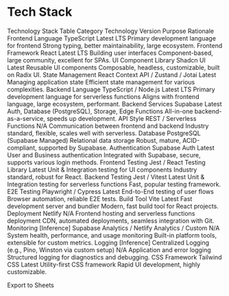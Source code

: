 # Tech Stack
Technology Stack Table
Category	Technology	Version	Purpose	Rationale
Frontend Language	TypeScript	Latest LTS	Primary development language for frontend	Strong typing, better maintainability, large ecosystem.
Frontend Framework	React	Latest LTS	Building user interfaces	Component-based, large community, excellent for SPAs.
UI Component Library	Shadcn UI	Latest	Reusable UI components	Composable, headless, customizable, built on Radix UI.
State Management	React Context API / Zustand / Jotai	Latest	Managing application state	Efficient state management for various complexities.
Backend Language	TypeScript / Node.js	Latest LTS	Primary development language for serverless functions	Aligns with frontend language, large ecosystem, performant.
Backend Services	Supabase	Latest	Auth, Database (PostgreSQL), Storage, Edge Functions	All-in-one backend-as-a-service, speeds up development.
API Style	REST / Serverless Functions	N/A	Communication between frontend and backend	Industry standard, flexible, scales well with serverless.
Database	PostgreSQL	(Supabase Managed)	Relational data storage	Robust, mature, ACID-compliant, supported by Supabase.
Authentication	Supabase Auth	Latest	User and Business authentication	Integrated with Supabase, secure, supports various login methods.
Frontend Testing	Jest / React Testing Library	Latest	Unit & Integration testing for UI components	Industry standard, robust for React.
Backend Testing	Jest / Vitest	Latest	Unit & Integration testing for serverless functions	Fast, popular testing framework.
E2E Testing	Playwright / Cypress	Latest	End-to-End testing of user flows	Browser automation, reliable E2E tests.
Build Tool	Vite	Latest	Fast development server and bundler	Modern, fast build tool for React projects.
Deployment	Netlify	N/A	Frontend hosting and serverless functions deployment	CDN, automated deployments, seamless integration with Git.
Monitoring	[Inference] Supabase Analytics / Netlify Analytics / Custom	N/A	System health, performance, and usage monitoring	Built-in platform tools, extensible for custom metrics.
Logging	[Inference] Centralized Logging (e.g., Pino, Winston via custom setup)	N/A	Application and error logging	Structured logging for diagnostics and debugging.
CSS Framework	Tailwind CSS	Latest	Utility-first CSS framework	Rapid UI development, highly customizable.

Export to Sheets